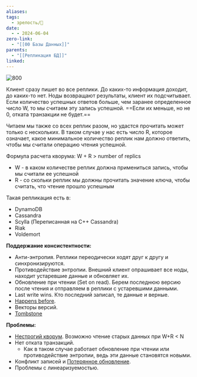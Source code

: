 ```yaml
---
aliases: 
tags:
  - зрелость/🌱
date:
  - - 2024-06-04
zero-link:
  - "[[00 Базы Данных]]"
parents:
  - "[[Репликация БД]]"
linked:
---
```

![800](Pasted%20image%2020240226135429.png)

Клиент сразу пишет во все реплики. До каких-то информация доходит, до каких-то нет. Ноды возвращают результаты, клиент их подсчитывает. Если количество успешных ответов больше, чем заранее определенное число W, то мы считаем эту запись успешной.  ==Если их меньше, но не 0, отката транзакции не будет.==

Читаем мы также со всех реплик разом, но удастся прочитать может только с нескольких. В таком случае у нас есть число R, которое означает, какое минимальное количество реплик нам должно ответить, чтобы мы считали операцию чтения успешной.

Формула расчета кворума: W + R > number of replics
- W - в каком количестве реплик должна примениться запись, чтобы мы считали ее успешной
- R - со скольки реплик мы должны прочитать значение ключа, чтобы считать, что чтение прошло успешным

Такая репликация есть в:
- DynamoDB
- Cassandra
- Scylla (Переписанная на C++ Cassandra)
- Riak
- Voldemort

**Поддержание консистентности:**
- Анти-энтропия. Реплики переодически ходят друг к другу и синхронизируются.
- Противодействие энтропии. Внешний клиент опрашивает все ноды, находит устаревшие данные и обновляет их.
- Обновление при чтении (Set on read). Берем последнюю версию после чтения и отправляем в реплики с устаревшими данными.
- Last write wins. Кто последний записал, те данные и верные.
- [Happens before](Happens%20before.md).
- Векторы версий.
- [Tombstone](Tombstone.md)

**Проблемы:**
- [Нестрогий кворум](Нестрогий%20кворум.md). Возможно чтение старых данных при W+R < N
- Нет отката транзакций.
	- Как в таком случае работает обновление при чтении или противодействие энтропии, ведь эти данные становятся новыми.
- Конфликт записей и [Потерянное обновление](Потерянное%20обновление.md).
- Проблемы с линеаризуемостью.